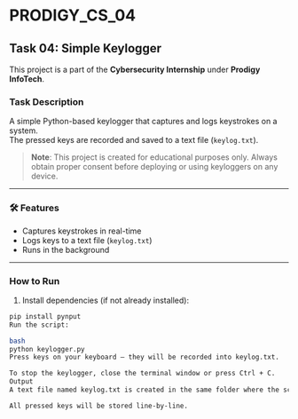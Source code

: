 # PRODIGY_CS_04

## Task 04: Simple Keylogger

This project is a part of the **Cybersecurity Internship** under **Prodigy InfoTech**.

###  Task Description

A simple Python-based keylogger that captures and logs keystrokes on a system.  
The pressed keys are recorded and saved to a text file (`keylog.txt`).

> **Note**: This project is created for educational purposes only. Always obtain proper consent before deploying or using keyloggers on any device.

---

### 🛠 Features

- Captures keystrokes in real-time  
- Logs keys to a text file (`keylog.txt`)  
- Runs in the background

---

###  How to Run

1. Install dependencies (if not already installed):

```bash
pip install pynput
Run the script:

bash
python keylogger.py
Press keys on your keyboard — they will be recorded into keylog.txt.

To stop the keylogger, close the terminal window or press Ctrl + C.
Output
A text file named keylog.txt is created in the same folder where the script is executed.

All pressed keys will be stored line-by-line.
